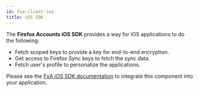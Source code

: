 ```yaml
---
id: fxa-client-ios
title: iOS SDK
---
```


The **Firefox Accounts iOS SDK** provides a way for iOS applications to do the following:

* Fetch scoped keys to provide a key for end-to-end encryption.
* Get access to Firefox Sync keys to fetch the sync data.
* Fetch user's profile to personalize the applications.

Please see the [FxA iOS SDK documentation](https://github.com/mozilla/application-services/tree/master/fxa-rust-client/sdks/swift/FxAClient)
to integrate this component into your application.
